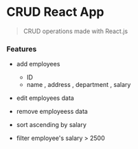 # CRUD React App
> CRUD operations made with React.js

### Features
- add employees
   - ID
   - name , address , department , salary
 
- edit employees data
- remove employeess data
- sort ascending by salary
- filter employee's salary > 2500
